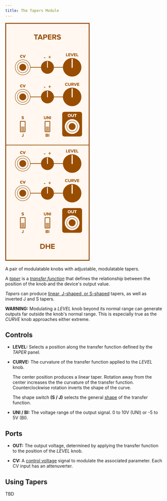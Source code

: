 ```yaml
---
title: The Tapers Module
---
```

<img class="faceplate" src="tapers.svg" alt="The Tapers Faceplate" />

A pair of modulatable knobs with adjustable, modulatable tapers.

A
_[taper](https://en.wikipedia.org/wiki/Potentiometer#Resistance–position_relationship:_"taper")_
is a
_[transfer function](https://en.wikipedia.org/wiki/Transfer_function)_
that defines the relationship
between the position of the knob
and the device's output value.

_Tapers_ can produce
[linear, J-shaped, or S-shaped](/technical/curves/)
tapers,
as well as inverted J and S tapers.

**WARNING:**
Modulating a _LEVEL_ knob beyond its normal range can generate outputs far
outside the knob's normal range.  This is especially true as the _CURVE_ knob
approaches either extreme.

## Controls
- **LEVEL:**
    Selects a position
    along the transfer function
    defined by the _TAPER_ panel.

- **CURVE:**
    The curvature
    of the transfer function
    applied to the _LEVEL_ knob.

    The center position
    produces a linear taper.
    Rotation away from the center
    increases the the curvature of the transfer function.
    Counterclockwise rotation
    inverts the shape of the curve.

    The shape switch **(S / J)**
    selects the general [shape](/technical/curves/)
    of the transfer function.

- **UNI / BI:**
    The voltage range of the output signal.
    0 to 10V (UNI)
    or -5 to 5V (BI).

## Ports
- **OUT:**
    The output voltage,
    determined by applying the transfer function
    to the position of the _LEVEL_ knob.

- **CV:**
    A [control voltage](/technical/modulation/) signal
    to modulate the associated parameter. Each CV input has an attenuverter.

## Using Tapers

TBD
